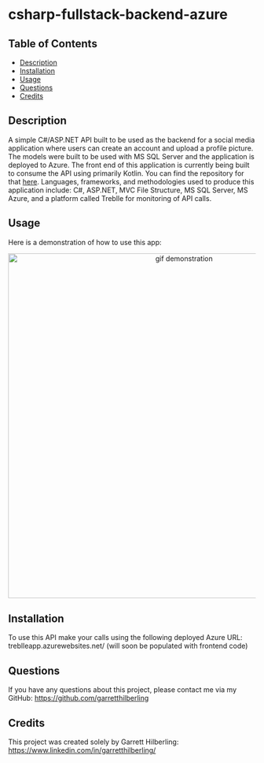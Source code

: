 # csharp-fullstack-backend-azure

## Table of Contents
* [Description](#Description)
* [Installation](#Installation)
* [Usage](#Usage)
* [Questions](#Questions)
* [Credits](#Credits)

## Description
A simple C#/ASP.NET API built to be used as the backend for a social media application where users can create an account and upload a profile picture. The models were built to be used with MS SQL Server and the application is deployed to Azure. The front end of this application is currently being built to consume the API using primarily Kotlin. You can find the repository for that [here](https://github.com/garretthilberling/csharp-fullstack-frontend-kotlin). Languages, frameworks, and methodologies used to produce this application include: C#, ASP.NET, MVC File Structure, MS SQL Server, MS Azure, and a platform called Treblle for monitoring of API calls.

## Usage
Here is a demonstration of how to use this app:

<div align="center">
        <img alt="gif demonstration" src="./assets/gif_demonstration.gif" width="700" />
</div>

## Installation
To use this API make your calls using the following deployed Azure URL: treblleapp.azurewebsites.net/ (will soon be populated with frontend code)

## Questions
If you have any questions about this project, please contact me via my GitHub: https://github.com/garretthilberling

## Credits
This project was created solely by Garrett Hilberling: https://www.linkedin.com/in/garretthilberling/
